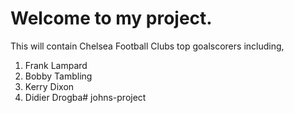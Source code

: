 # Welcome to my project.
 
 This will contain Chelsea Football Clubs top goalscorers including,
 
 1. Frank Lampard
 2. Bobby Tambling
 3. Kerry Dixon
 4. Didier Drogba# johns-project
